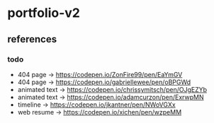 # portfolio-v2

## references
### todo
<!-- TODO: remove references -->
- 404 page -> https://codepen.io/ZonFire99/pen/EaYmGV
- 404 page -> https://codepen.io/gabriellewee/pen/oBPGWd
- animated text -> https://codepen.io/chrissymitsch/pen/OJgEZYb
- animated text -> https://codepen.io/adamcurzon/pen/ExrwpMN
- timeline -> https://codepen.io/jkantner/pen/NWoVGXx
- web resume -> https://codepen.io/xichen/pen/wzpeMM

<!--
TODO: Animazione progressiva per Hi my name is
TODO: Animazione sfalsate per il resto dei titoli
TODO: Refactoring codice generale
TODO: Responsive navbar
-->